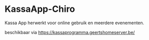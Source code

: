 # KassaApp-Chiro
Kassa App herwerkt voor online gebruik en meerdere evenementen.

beschikbaar via https://kassaprogramma.geertshomeserver.be/
